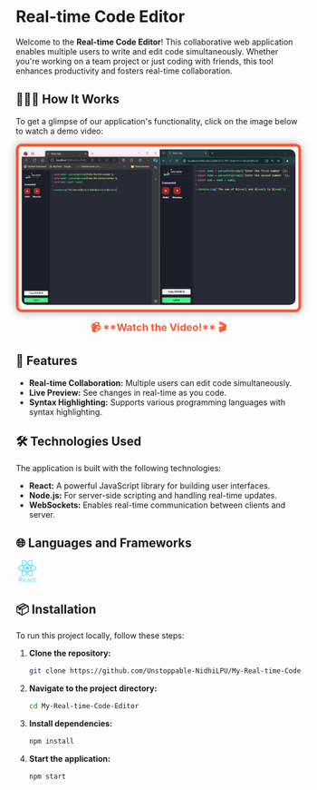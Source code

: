 # Real-time Code Editor

Welcome to the **Real-time Code Editor**! This collaborative web application enables multiple users to write and edit code simultaneously. Whether you're working on a team project or just coding with friends, this tool enhances productivity and fosters real-time collaboration.

## 🧑🏻‍💻 How It Works

To get a glimpse of our application's functionality, click on the image below to watch a demo video:

<!-- Highlighted Image with Border and Emojis -->
<a href="https://drive.google.com/file/d/1EnNNVZDWIdSwLswU1RVPX7ULfmBYL0gQ/view?usp=drive_link" 
   style="display: inline-block; text-decoration: none; border: 5px solid #ff5733; border-radius: 10px; padding: 5px; box-shadow: 0px 0px 15px rgba(0,0,0,0.3); transition: transform 0.3s, box-shadow 0.3s;">
  <img src="https://raw.githubusercontent.com/Unstoppable-NidhiLPU/My-Real-time-Code-Editor/main/Screenshot%202024-08-27%20011617.png" 
       alt="Watch the video" 
       style="border-radius: 10px;" 
       width="600" />
</a>

<p align="center" style="font-size: 18px; font-weight: bold; color: #ff5733; margin-top: 10px;">
  📹 **Watch the Video!** 🎬
</p>

## 🚀 Features

- **Real-time Collaboration:** Multiple users can edit code simultaneously.
- **Live Preview:** See changes in real-time as you code.
- **Syntax Highlighting:** Supports various programming languages with syntax highlighting.

## 🛠️ Technologies Used

The application is built with the following technologies:

- **React:** A powerful JavaScript library for building user interfaces.
- **Node.js:** For server-side scripting and handling real-time updates.
- **WebSockets:** Enables real-time communication between clients and server.

## 🌐 Languages and Frameworks

<p align="left"> 
<a href="https://reactjs.org/" target="_blank" rel="noreferrer"> 
  <img src="https://raw.githubusercontent.com/devicons/devicon/master/icons/react/react-original-wordmark.svg" alt="React" width="40" height="40"/> 
</a>
</p>

## 📦 Installation

To run this project locally, follow these steps:

1. **Clone the repository:**

   ```bash
   git clone https://github.com/Unstoppable-NidhiLPU/My-Real-time-Code-Editor.git

2. **Navigate to the project directory:**

   ```bash
   cd My-Real-time-Code-Editor
   
3. **Install dependencies:**

   ```bash
   npm install
   
3. **Start the application:**

   ```bash
   npm start
   
   
